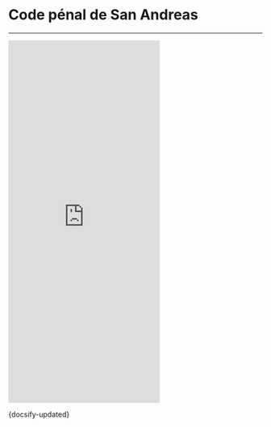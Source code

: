 # Code pénal de San Andreas

---

<iframe src="https://docs.google.com/document/d/e/2PACX-1vSo5bfRQrb7xTdWPPoQX35Rxb5C4q01hGVBmt48i-0anYK_JmGDigVvq13kHNKCiu8YkwICV6Lczv1Y/pub?embedded=true" frameborder="0" height="720" allowfullscreen="true" mozallowfullscreen="true" webkitallowfullscreen="true"></iframe>

{docsify-updated}

